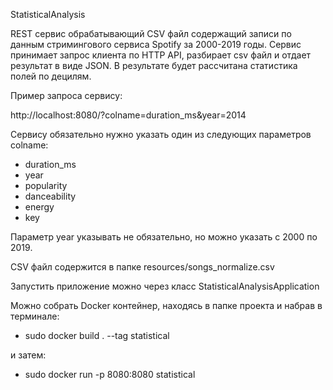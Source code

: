 StatisticalAnalysis

REST сервис обрабатывающий CSV файл содержащий записи по данным стримингового сервиса Spotify за 2000-2019 
годы. Сервис принимает запрос клиента по HTTP API, разбирает csv файл и отдает результат в виде JSON.
В результате будет рассчитана статистика полей по децилям.

Пример запроса сервису:

http://localhost:8080/?colname=duration_ms&year=2014

Сервису обязательно нужно указать один из следующих параметров colname:

* duration_ms
* year
* popularity
* danceability
* energy
* key

Параметр year указывать не обязательно, но можно указать с 2000 по 2019. 

CSV файл содержится в папке resources/songs_normalize.csv

Запустить приложение можно через класс StatisticalAnalysisApplication

Можно собрать Docker контейнер, находясь в папке проекта и набрав в терминале:

* sudo docker build . --tag statistical

и затем:

* sudo docker run -p 8080:8080 statistical
